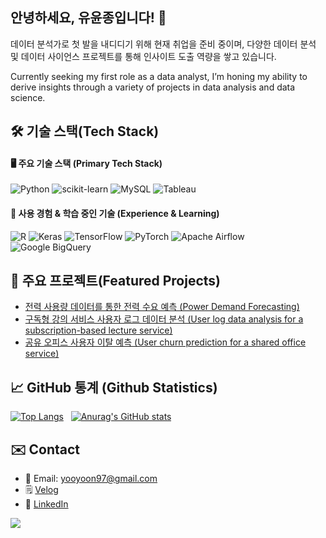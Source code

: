 ## 안녕하세요, 유윤종입니다! 👋

데이터 분석가로 첫 발을 내디디기 위해 현재 취업을 준비 중이며, 다양한 데이터 분석 및 데이터 사이언스 프로젝트를 통해 인사이트 도출 역량을 쌓고 있습니다.

Currently seeking my first role as a data analyst, I’m honing my ability to derive insights through a variety of projects in data analysis and data science.

🛠️ 기술 스택(Tech Stack)
-

#### 🖥️ 주요 기술 스택 (Primary Tech Stack)  

![Python](https://img.shields.io/badge/Python-14354C?style=for-the-badge&logo=python&logoColor=white)
![scikit-learn](https://img.shields.io/badge/scikit--learn-%23F7931E.svg?style=for-the-badge&logo=scikit-learn&logoColor=white)
![MySQL](https://img.shields.io/badge/mysql-4479A1.svg?style=for-the-badge&logo=mysql&logoColor=white)
![Tableau](https://img.shields.io/badge/Tableau-E97627?style=for-the-badge&logo=Tableau&logoColor=white)

#### 🌱 사용 경험 & 학습 중인 기술 (Experience & Learning)

![R](https://img.shields.io/badge/R-276DC3?style=for-the-badge&logo=r&logoColor=white)
![Keras](https://img.shields.io/badge/Keras-FF0000?style=for-the-badge&logo=keras&logoColor=white)
![TensorFlow](https://img.shields.io/badge/TensorFlow-%23FF6F00.svg?style=for-the-badge&logo=TensorFlow&logoColor=white)
![PyTorch](https://img.shields.io/badge/PyTorch-%23EE4C2C.svg?style=for-the-badge&logo=PyTorch&logoColor=white)
![Apache Airflow](https://img.shields.io/badge/Apache%20Airflow-017CEE?style=for-the-badge&logo=Apache%20Airflow&logoColor=white)
![Google BigQuery](https://img.shields.io/badge/google%20bigquery-669DF6?style=for-the-badge&logo=google%20bigquery&logoColor=white)



🚀 주요 프로젝트(Featured Projects)
-
- [전력 사용량 데이터를 통한 전력 수요 예측 (Power Demand Forecasting)](https://github.com/jeyukburrito/data_analysis_portfolio/tree/main/Power%20Demand%20Forecasting)
- [구독형 강의 서비스 사용자 로그 데이터 분석 (User log data analysis for a subscription-based lecture service)](https://github.com/jeyukburrito/data_analysis_portfolio/tree/main/E-Learning%20Service%20Day0%20Churn%20Analysis%20and%20Reengagement%20Strategy)
- [공유 오피스 사용자 이탈 예측 (User churn prediction for a shared office service)](https://github.com/jeyukburrito/data_analysis_portfolio/tree/main/Shared%20Office%20Free%20Trial%20User%20Revisit%20Prediction)

📈 GitHub 통계 (Github Statistics)
- 
[![Top Langs](https://github-readme-stats.vercel.app/api/top-langs/?username=jeyukburrito)](https://github.com/anuraghazra/github-readme-stats) &nbsp;
[![Anurag's GitHub stats](https://github-readme-stats.vercel.app/api?username=jeyukburrito)](https://github.com/anuraghazra/github-readme-stats)


✉️ Contact
-
- 📧 Email: yooyoon97@gmail.com
- 🗒️ [Velog](https://velog.io/@jeyukburrito/posts)
- 💼 [LinkedIn](https://www.linkedin.com/in/%EC%9C%A4%EC%A2%85-%EC%9C%A0-4228a722a/)


<img src="https://capsule-render.vercel.app/api?type=waving&color=BDBDC8&height=150&section=footer" />
